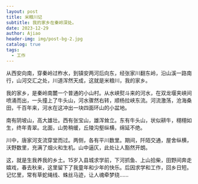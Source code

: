 ```yaml
---
layout: post
title: 米粮川记
subtitle: 我的家乡在秦岭深处。
date: 2023-12-29
author: Ajiao
header-img: img/post-bg-2.jpg
catalog: true
tags:
  - 工作
---
```

从西安向南，穿秦岭过柞水，到镇安两河后向东，经张家川翻东岭，沿山溪一路南行，山河交汇之处，川道浑然天成，这就是米粮川，我的家乡。

我的家乡，是秦岭南麓一个普通的小山村。从水峡熨斗来的河水，在双龙堰夹峡间喷涌而出，一头撞上了牛头山，河水骤然右转，顺杨拉峡东流。河流激荡，沧海桑田，千百年来，河水在这冲出一块四面环山的小盆地。

南有阴坡山，高大雄壮。西有张宝山，雄浑耸立。东有牛头山，状似耕牛，栩栩如生，终年青翠。北面，山势稍缓，丘陵沟壑纵横，绵延不绝。

川中，唐家河支流穿堂而过。两侧，各有平川数里。期间，阡陌交通，屋舍纵横，沃野数里，充满了烟火和生机。山中逼仄，此处让人豁然开朗。

这，就是生我养我的乡土。15岁入县城求学前，下河抓鱼、上山拾柴，田野间奔走嬉戏，春去秋来，这里留下了我童年和少年的快乐。后因求学和工作，回乡日短。记忆里，常有草蛇绳线、蛛丝马迹，让人魂牵梦绕……









